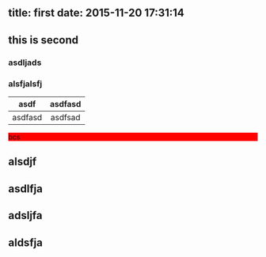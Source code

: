 title: first
date: 2015-11-20 17:31:14
---
## this is second

### asdljads
### alsfjalsfj
|asdf|asdfasd|
|:----:|:-----:|
|asdfasd|asdfsad|


<div class="box">bcs</div>

<style>
    .box{
        background: red;
    }
</style>

<script type="text/javascript">
    console.log('abc');
</script>

## alsdjf
## asdlfja
## adsljfa
## aldsfja